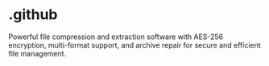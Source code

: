 # .github
Powerful file compression and extraction software with AES-256 encryption, multi-format support, and archive repair for secure and efficient file management.
